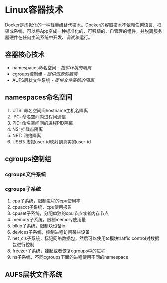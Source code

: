 # Linux容器技术 #
Docker是虚拟化的一种轻量级替代技术。Docker的容器技术不依赖任何语言、框架或系统，可以将App变成一种标准化的、可移植的、自管理的组件，并脱离服务器硬件在任何主流系统中开发、调试和运行。

## 容器核心技术 ##
- namespaces命名空间 - *提供环境的隔离*
- cgroups控制组 - *提供资源的隔离*
- AUFS层状文件系统 - *提供文件系统的隔离*

## namespaces命名空间 ##
1. UTS: 命名空间间hostname主机名隔离
1. IPC: 命名空间内进程间通信
1. PID: 命名空间间的进程PID隔离
1. NS: 挂载点隔离
1. NET: 网络隔离
1. USER: 虚拟user-id映射到真实的user-id

## cgroups控制组 ##
### cgroups文件系统 ###
### cgroups子系统 ###
1. cpu子系统，限制进程的cpu使用率
1. cpuacct子系统，cpu使用报告
1. cpuset子系统，分配单独的cpu节点或者内存节点
1. memory子系统，限制memory使用量
1. blkio子系统，限制块设备io
1. devices子系统，控制进程访问某些设备
1. net_cls子系统，标记网络数据包，然后可以使用tc模块traffic control对数据包进行控制
1. freezer子系统，挂起或者恢复cgroups中的进程
1. ns子系统，不同cgroups下面的进程使用不同的namespace

## AUFS层状文件系统 ##
